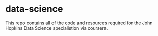 # data-science
This repo contains all of the code and resources required for the John Hopkins Data Science specialistion
via coursera.
